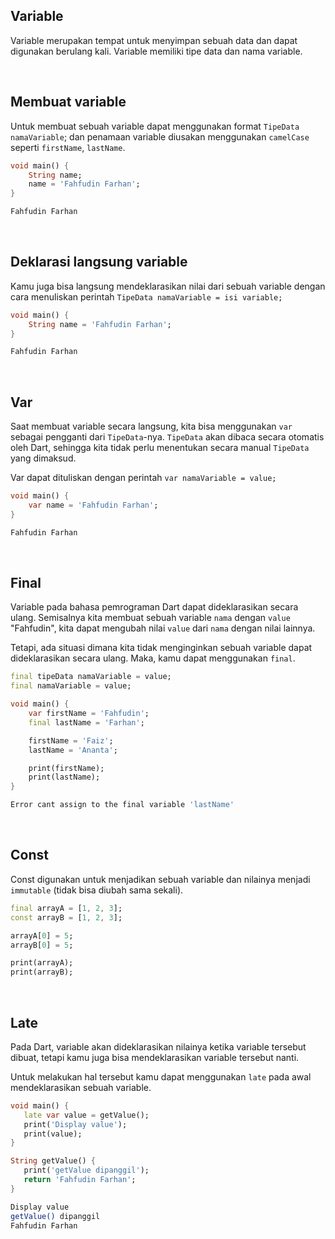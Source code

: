 ## Variable

Variable merupakan tempat untuk menyimpan sebuah data dan dapat digunakan berulang kali. Variable memiliki tipe data dan nama variable.

</br>

## Membuat variable

Untuk membuat sebuah variable dapat menggunakan format `TipeData namaVariable`; dan penamaan variable diusakan menggunakan `camelCase` seperti `firstName`, `lastName`.

```dart
void main() {
    String name;
    name = 'Fahfudin Farhan';
}
```
```sh
Fahfudin Farhan
```

</br>

## Deklarasi langsung variable

Kamu juga bisa langsung mendeklarasikan nilai dari sebuah variable dengan cara menuliskan perintah `TipeData namaVariable = isi variable;`

```dart
void main() {
    String name = 'Fahfudin Farhan';
}
```
```sh
Fahfudin Farhan
```

</br>

## Var

Saat membuat variable secara langsung, kita bisa menggunakan `var` sebagai pengganti dari `TipeData`-nya. `TipeData` akan dibaca secara otomatis oleh Dart, sehingga kita tidak perlu menentukan secara manual `TipeData` yang dimaksud.

Var dapat dituliskan dengan perintah `var namaVariable = value;`

```dart
void main() {
    var name = 'Fahfudin Farhan';
}
```
```sh
Fahfudin Farhan
```

</br>

## Final

Variable pada bahasa pemrograman Dart dapat dideklarasikan secara ulang. Semisalnya kita membuat sebuah variable `nama` dengan `value` "Fahfudin", kita dapat mengubah nilai `value` dari `nama` dengan nilai lainnya.

Tetapi, ada situasi dimana kita tidak menginginkan sebuah variable dapat dideklarasikan secara ulang. Maka, kamu dapat menggunakan `final`.

```Dart
final tipeData namaVariable = value;
final namaVariable = value;
```

```Dart
void main() {
    var firstName = 'Fahfudin';
    final lastName = 'Farhan';

    firstName = 'Faiz';
    lastName = 'Ananta';

    print(firstName);
    print(lastName);
}
```

```sh
Error cant assign to the final variable 'lastName'
```

</br>

## Const

Const digunakan untuk menjadikan sebuah variable dan nilainya menjadi `immutable` (tidak bisa diubah sama sekali).

```Dart
final arrayA = [1, 2, 3];
const arrayB = [1, 2, 3];

arrayA[0] = 5;
arrayB[0] = 5;

print(arrayA);
print(arrayB);
```

</br>

## Late

Pada Dart, variable akan dideklarasikan nilainya ketika variable tersebut dibuat, tetapi kamu juga bisa mendeklarasikan variable tersebut nanti. 

Untuk melakukan hal tersebut kamu dapat menggunakan `late` pada awal mendeklarasikan sebuah variable.

```Dart
void main() {
   late var value = getValue();
   print('Display value');
   print(value);
}

String getValue() {
   print('getValue dipanggil');
   return 'Fahfudin Farhan';
}
```
```sh
Display value
getValue() dipanggil
Fahfudin Farhan
```